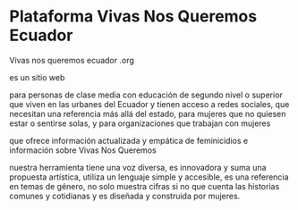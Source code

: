 # Plataforma Vivas Nos Queremos Ecuador

Vivas nos queremos ecuador .org

es un sitio web

para personas de clase media con educación de segundo nivel o superior que viven en las urbanes del Ecuador y tienen acceso a redes sociales, que necesitan una referencia más allá del estado,
para mujeres que no quiesen estar o sentirse solas,
y para organizaciones que trabajan con mujeres

que ofrece información actualizada y empática de feminicidios
e información sobre Vivas Nos Queremos

nuestra herramienta tiene una voz diversa, es innovadora y suma una propuesta artística, utiliza un lenguaje simple y accesible, es una referencia en temas de género, no solo muestra cifras si no que cuenta las historias comunes y cotidianas y es diseñada y construida por mujeres.
